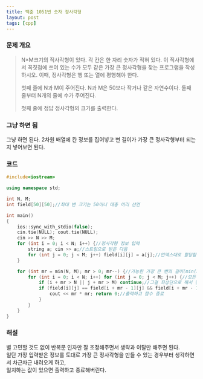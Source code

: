 ```yaml
---
title: 백준 1051번 숫자 정사각형
layout: post
tags: [cpp]
---
```

### 문제 개요
> N×M크기의 직사각형이 있다. 각 칸은 한 자리 숫자가 적혀 있다. 이 직사각형에서 꼭짓점에 쓰여 있는 수가 모두 같은 가장 큰 정사각형을 찾는 프로그램을 작성하시오. 이때, 정사각형은 행 또는 열에 평행해야 한다.
> 
> 첫째 줄에 N과 M이 주어진다. N과 M은 50보다 작거나 같은 자연수이다. 둘째 줄부터 N개의 줄에 수가 주어진다.
> 
> 첫째 줄에 정답 정사각형의 크기를 출력한다.

### 그냥 하면 됨
그냥 하면 된다. 2차원 배열에 칸 정보를 집어넣고 변 길이가 가장 큰 정사각형부터 되는지 넣어보면 된다.
### 코드
```c++
#include<iostream>

using namespace std;

int N, M;
int field[50][50];//최대 변 크기는 50이니 대충 이리 선언

int main()
{
	ios::sync_with_stdio(false);
	cin.tie(NULL); cout.tie(NULL);
	cin >> N >> M;
	for (int i = 0; i < N; i++) {//정사각형 정보 입력
		string a; cin >> a;//스트링으로 받은 다음 
		for (int j = 0; j < M; j++) field[i][j] = a[j];//인덱스대로 할당함. 어차피 0~9라 char형 나와도 꼬일 이유 없이 괜찮음
	}

	for (int mr = min(N, M); mr > 0; mr--) {//가능한 가장 큰 변의 길이(min(N, M))부터 1까지 
		for (int i = 0; i < N; i++) for (int j = 0; j < M; j++) {//모든 좌표에 대해
			if (i + mr > N || j + mr > M) continue;//그걸 좌상단으로 해서 만든 사각형 크기가 필드 벗어나면 컨티뉴
			if (field[i][j] == field[i + mr - 1][j] && field[i + mr - 1][j] == field[i][j + mr - 1] && field[i][j + mr - 1] == field[i + mr - 1][j + mr - 1]) {//꼭짓점 수가 같다면 
				cout << mr * mr; return 0;//출력하고 함수 종료
			}
		}
	}
}
```
### 해설
별 고민할 것도 없이 반복문 인자만 잘 조정해주면서 생략과 이탈만 해주면 된다.  
일단 가장 입력받은 정보를 토대로 가장 큰 정사각형을 만들 수 있는 경우부터 생각하면서 차근차근 내려오게 하고,  
일치하는 값이 있으면 출력하고 종료해버린다.
